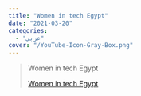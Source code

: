 ```yaml
---
title: "Women in tech Egypt"
date: "2021-03-20"
categories:
  - "عربي"
cover: "/YouTube-Icon-Gray-Box.png"
---
```


> Women in tech Egypt
>
> [ Women in tech Egypt ](https://www.youtube.com/channel/UCp9pN3K95UdoFv7zmf-GVlw/featured)

